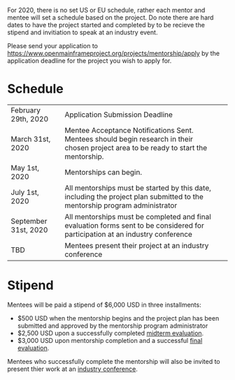 For 2020, there is no set US or EU schedule, rather each mentor and mentee will set a schedule based on the project. Do note there are hard dates to have the project started and completed by to be recieve the stipend and invitiation to speak at an industry event.

Please send your application to https://www.openmainframeproject.org/projects/mentorship/apply by the application deadline for the project you wish to apply for.

# Schedule

| | | |
|---------|--------|---------|
| February 29th, 2020 | Application Submission Deadline |
| March 31st, 2020 | Mentee Acceptance Notifications Sent. Mentees should begin research in their chosen project area to be ready to start the mentorship. |
| May 1st, 2020 | Mentorships can begin. |
| July 1st, 2020 | All mentorships must be started by this date, including the project plan submitted to the mentorship program administrator  |
| September 31st, 2020 | All mentorships must be completed and final evaluation forms sent to be considered for participation at an industry conference |
| TBD | Mentees present their project at an industry conference |

# Stipend

Mentees will be paid a stipend of $6,000 USD in three installments:

- $500 USD when the mentorship begins and the project plan has been submitted and approved by the mentorship program administrator
- $2,500 USD upon a successfully completed [midterm evaluation](../guides/mentee.md#evaluations).
- $3,000 USD upon mentorship completion and a successful [final evaluation](../guides/mentee.md#final-evaluations-and-work-product-submission).

Mentees who successfully complete the mentorship will also be invited to present thier work at an [industry conference](../guides/mentee.md#particpation-at-an-industry-event).
